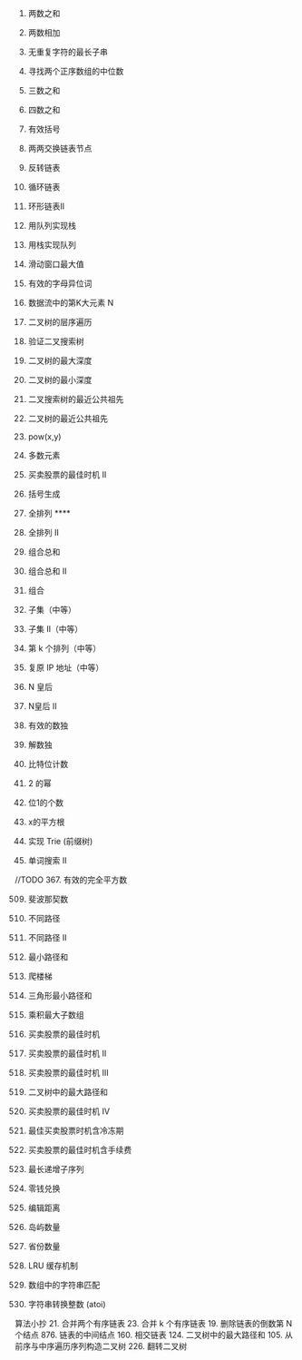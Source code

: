 1. 两数之和
2. 两数相加
3. 无重复字符的最长子串
4. 寻找两个正序数组的中位数
15. 三数之和
18. 四数之和
20. 有效括号
24. 两两交换链表节点
206. 反转链表
141. 循环链表
142. 环形链表II
225. 用队列实现栈
232. 用栈实现队列
239. 滑动窗口最大值
242. 有效的字母异位词
703. 数据流中的第K大元素 N
102. 二叉树的层序遍历
98. 验证二叉搜索树
104. 二叉树的最大深度
111. 二叉树的最小深度
235. 二叉搜索树的最近公共祖先
236. 二叉树的最近公共祖先 
50. pow(x,y)
169. 多数元素
122. 买卖股票的最佳时机 II
22. 括号生成

46. 全排列 ****
47. 全排列 II
39. 组合总和
40. 组合总和 II
77. 组合
    
78. 子集（中等）
90. 子集 II（中等）
60. 第 k 个排列（中等）
93. 复原 IP 地址（中等）
    
51. N 皇后
52. N皇后 II
36. 有效的数独
37. 解数独

338. 比特位计数
231. 2 的幂
191. 位1的个数
69. x的平方根
208. 实现 Trie (前缀树)
212. 单词搜索 II
     
//TODO
367. 有效的完全平方数

509. 斐波那契数
62. 不同路径
63. 不同路径 II
64. 最小路径和
70. 爬楼梯
120. 三角形最小路径和
     
152. 乘积最大子数组
121. 买卖股票的最佳时机
122. 买卖股票的最佳时机 II
123. 买卖股票的最佳时机 III
124. 二叉树中的最大路径和
188. 买卖股票的最佳时机 IV
309. 最佳买卖股票时机含冷冻期
714. 买卖股票的最佳时机含手续费
300. 最长递增子序列
322. 零钱兑换
72. 编辑距离
200. 岛屿数量
547. 省份数量
146. LRU 缓存机制

1408. 数组中的字符串匹配
8. 字符串转换整数 (atoi)


算法小抄
21. 合并两个有序链表
23. 合并 k 个有序链表
19. 删除链表的倒数第 N 个结点
876. 链表的中间结点
160. 相交链表
124. 二叉树中的最大路径和
105. 从前序与中序遍历序列构造二叉树
226. 翻转二叉树
